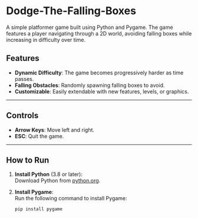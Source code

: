 # Dodge-The-Falling-Boxes


A simple platformer game built using Python and Pygame. The game features a player navigating through a 2D world, avoiding falling boxes while increasing in difficulty over time.


## Features

- **Dynamic Difficulty**: The game becomes progressively harder as time passes.
- **Falling Obstacles**: Randomly spawning falling boxes to avoid.
- **Customizable**: Easily extendable with new features, levels, or graphics.

---

## Controls

- **Arrow Keys**: Move left and right.
- **ESC**: Quit the game.

---

## How to Run

1. **Install Python** (3.8 or later):  
   Download Python from [python.org](https://www.python.org/downloads/).

2. **Install Pygame**:  
   Run the following command to install Pygame:
   ```bash
   pip install pygame
